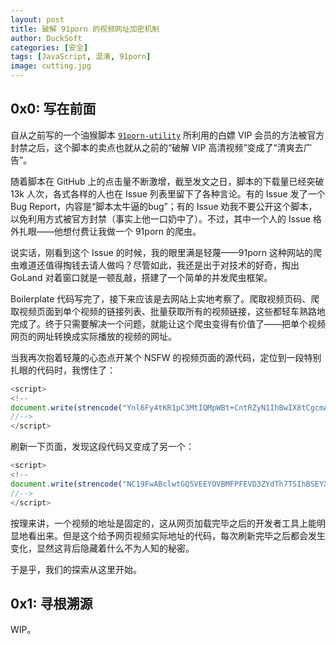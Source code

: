 ```yaml
---
layout: post
title: 破解 91porn 的视频网址加密机制
author: DuckSoft
categories: [安全]
tags: [JavaScript, 混淆, 91porn]
image: cutting.jpg
---
```


## 0x0: 写在前面
自从之前写的一个油猴脚本 [`91porn-utility`](https://github.com/DuckSoft/91porn-utility) 所利用的白嫖 VIP 会员的方法被官方封禁之后，这个脚本的卖点也就从之前的“破解 VIP 高清视频”变成了“清爽去广告”。

随着脚本在 GitHub 上的点击量不断激增，截至发文之日，脚本的下载量已经突破 13k 人次，各式各样的人也在 Issue 列表里留下了各种言论。有的 Issue 发了一个 Bug Report，内容是“脚本太牛逼的bug”；有的 Issue 劝我不要公开这个脚本，以免利用方式被官方封禁（事实上他一口奶中了）。不过，其中一个人的 Issue 格外扎眼——他想付费让我做一个 91porn 的爬虫。

说实话，刚看到这个 Issue 的时候，我的眼里满是轻蔑——91porn 这种网站的爬虫难道还值得掏钱去请人做吗？尽管如此，我还是出于对技术的好奇，掏出 GoLand 对着窗口就是一顿乱敲，搭建了一个简单的并发爬虫框架。

Boilerplate 代码写完了，接下来应该是去网站上实地考察了。爬取视频页码、爬取视频页面到单个视频的链接列表、批量获取所有的视频链接，这些都轻车熟路地完成了。终于只需要解决一个问题，就能让这个爬虫变得有价值了——把单个视频网页的网址转换成实际播放的视频的网址。

当我再次抱着轻蔑的心态点开某个 NSFW 的视频页面的源代码，定位到一段特别扎眼的代码时，我愣住了：

```javascript
<script>
<!--
document.write(strencode("Ynl6Fy4tKR1pC3MtIQMpWBt+CntRZyN1IhBwIX8tCgcmAGVgJV0JQX8oAAsFFF0fEXMfFgEzBRJ9Pg90HytYHxISAhpVXwFYFWFfdjR2IGdmJGktYg9jczRqASIEJ2UhDwFyJQsfGSIYPhwFGDcMGn4sI04PFCBcKiscdCk+BUAGWxMWLhEBNQYKY1x8cldK","214aJucw3X1WBndaQLbK5/bCniHY0ymrkj0Qi7n83BksImdkr7NlMIHh3DBFPhmkqVS56lPaGP0Dy3vU+H+X/Z1Ff/mkfc3yVTCpZLCNHjY4VMMb3xv6BPG2ccNAJyPyLhIftVWCJ8R+","Ynl6Fy4tKR1pC3MtIQMpWBt+CntRZyN1IhBwIX8tCgcmAGVgJV0JQX8oAAsFFF0fEXMfFgEzBRJ9Pg90HytYHxISAhpVXwFYFWFfdjR2IGdmJGktYg9jczRqASIEJ2UhDwFyJQsfGSIYPhwFGDcMGn4sI04PFCBcKiscdCk+BUAGWxMWLhEBNQYKY1x8cldK"));
//-->
</script>
```

刷新一下页面，发现这段代码又变成了另一个：

```javascript
<script>
<!--
document.write(strencode("NC19FwABclwtGQ5VEEYOVBMFPFEVD3ZYdTh7TSIhBSEYXhZ+DlpRGCAEOEsOFGE9AS4eGQZMAAIrAmYBFjN8FlAAHngOBCkBdwpKRTFXEzsqNRtTHycccD06BEAHPwwmHTgYEDkLbSFoe3UIHhF5LTQGKT0iGWU3MwEAU1AQGUASejBJG3U4PRtEVScqJlBK","de3adY86wJL/s+CmY7TaqG7n9AC5mubTU4COB06alnS3BmXIbjOcJ6Mxex+3YpIb3DOWm7x88Ls/UdEaxXJ+PpVAnoI4HhBSSBpGlX7M8/09Pk8UyRpJls0YzIRf3WLyXIj9A2nKWvdP","NC19FwABclwtGQ5VEEYOVBMFPFEVD3ZYdTh7TSIhBSEYXhZ+DlpRGCAEOEsOFGE9AS4eGQZMAAIrAmYBFjN8FlAAHngOBCkBdwpKRTFXEzsqNRtTHycccD06BEAHPwwmHTgYEDkLbSFoe3UIHhF5LTQGKT0iGWU3MwEAU1AQGUASejBJG3U4PRtEVScqJlBK"));
//-->
</script>
```

按理来讲，一个视频的地址是固定的，这从网页加载完毕之后的开发者工具上能明显地看出来。但是这个给予网页视频实际地址的代码，每次刷新完毕之后都会发生变化，显然这背后隐藏着什么不为人知的秘密。

于是乎，我们的探索从这里开始。

## 0x1: 寻根溯源

WIP。
